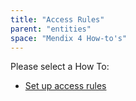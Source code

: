 ```yaml
---
title: "Access Rules"
parent: "entities"
space: "Mendix 4 How-to's"
---
```

Please select a How To:

*   [Set up access rules](set-up-access-rules)
